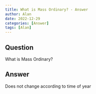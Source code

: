 ```yaml
---
title: What is Mass Ordinary? - Answer
author: Alan
date: 2022-12-29
categories: [Answer]
tags: [Alan]
---
```


## Question

What is Mass Ordinary?



## Answer

Does not change according to time of year